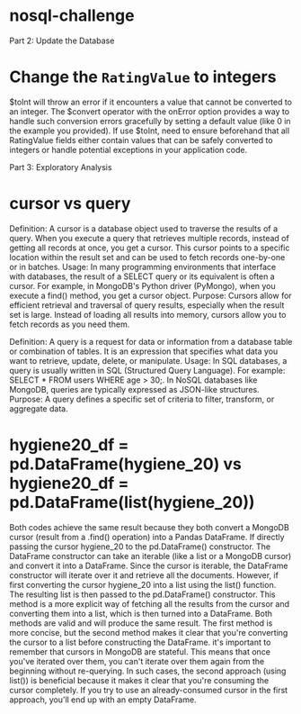 # nosql-challenge

Part 2: Update the Database
# Change the `RatingValue` to integers
$toInt will throw an error if it encounters a value that cannot be converted to an integer. The $convert operator with the onError option provides a way to handle such conversion errors gracefully by setting a default value (like 0 in the example you provided). If use $toInt, need to ensure beforehand that all RatingValue fields either contain values that can be safely converted to integers or handle potential exceptions in your application code.

Part 3: Exploratory Analysis
# cursor vs query 
Definition: A cursor is a database object used to traverse the results of a query. When you execute a query that retrieves multiple records, instead of getting all records at once, you get a cursor. This cursor points to a specific location within the result set and can be used to fetch records one-by-one or in batches.
Usage: In many programming environments that interface with databases, the result of a SELECT query or its equivalent is often a cursor. For example, in MongoDB's Python driver (PyMongo), when you execute a find() method, you get a cursor object.
Purpose: Cursors allow for efficient retrieval and traversal of query results, especially when the result set is large. Instead of loading all results into memory, cursors allow you to fetch records as you need them.

Definition: A query is a request for data or information from a database table or combination of tables. It is an expression that specifies what data you want to retrieve, update, delete, or manipulate.
Usage: In SQL databases, a query is usually written in SQL (Structured Query Language). For example: SELECT * FROM users WHERE age > 30;. In NoSQL databases like MongoDB, queries are typically expressed as JSON-like structures.
Purpose: A query defines a specific set of criteria to filter, transform, or aggregate data.

# hygiene20_df = pd.DataFrame(hygiene_20) vs hygiene20_df = pd.DataFrame(list(hygiene_20))
Both codes achieve the same result because they both convert a MongoDB cursor (result from a .find() operation) into a Pandas DataFrame. 
If directly passing the cursor hygiene_20 to the pd.DataFrame() constructor. The DataFrame constructor can take an iterable (like a list or a MongoDB cursor) and convert it into a DataFrame. Since the cursor is iterable, the DataFrame constructor will iterate over it and retrieve all the documents.
However, if first converting the cursor hygiene_20 into a list using the list() function. The resulting list is then passed to the pd.DataFrame() constructor. This method is a more explicit way of fetching all the results from the cursor and converting them into a list, which is then turned into a DataFrame.
Both methods are valid and will produce the same result. The first method is more concise, but the second method makes it clear that you're converting the cursor to a list before constructing the DataFrame.
it's important to remember that cursors in MongoDB are stateful. This means that once you've iterated over them, you can't iterate over them again from the beginning without re-querying. In such cases, the second approach (using list()) is beneficial because it makes it clear that you're consuming the cursor completely. If you try to use an already-consumed cursor in the first approach, you'll end up with an empty DataFrame.